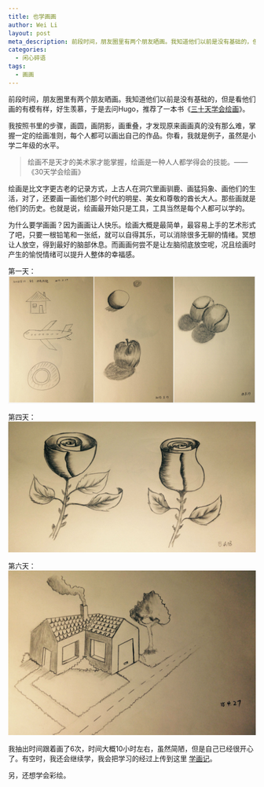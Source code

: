 ```yaml
---
title: 也学画画
author: Wei Li
layout: post
meta_description: 前段时间，朋友圈里有两个朋友晒画。我知道他们以前是没有基础的，但是看他们画的有模有样，好生羡慕，于是去问Hugo，推荐了一本书《三十天学会绘画》。
categories:
  - 闲心碎语
tags:
  - 画画
---
```

前段时间，朋友圈里有两个朋友晒画。我知道他们以前是没有基础的，但是看他们画的有模有样，好生羡慕，于是去问Hugo，推荐了一本书《[三十天学会绘画](http://book.douban.com/subject/20387173/)》。

我按照书里的步骤，画圆，画阴影，画重叠，才发现原来画画真的没有那么难，掌握一定的绘画准则，每个人都可以画出自己的作品。你看，我就是例子，虽然是小学二年级的水平。

> 绘画不是天才的美术家才能掌握，绘画是一种人人都学得会的技能。—— 《30天学会绘画》

绘画是比文字更古老的记录方式，上古人在洞穴里画驯鹿、画猛犸象、画他们的生活，对了，还要画一画他们那个时代的明星、美女和尊敬的酋长大人。那些画就是他们的历史。也就是说，绘画最开始只是工具，工具当然是每个人都可以学的。

为什么要学画画？因为画画让人快乐。绘画大概是最简单，最容易上手的艺术形式了吧，只要一根铅笔和一张纸，就可以自得其乐，可以消除很多无聊的情绪。冥想让人放空，得到最好的脑部休息。而画画何尝不是让左脑彻底放空呢，况且绘画时产生的愉悦情绪可以提升人整体的幸福感。

第一天：![第一天][dayone]

第四天：![第四天][dayfour]

第六天：![第六天][daysix]

我抽出时间跟着画了6次，时间大概10小时左右，虽然简陋，但是自己已经很开心了。有空时，我还会继续学，我会把学习的经过上传到这里 [学画记](http://www.douban.com/photos/album/156226133/)。

另，还想学会彩绘。

[dayone]: /uploads/2015/04/第一天.jpg
[dayfour]: /uploads/2015/04/第四天.jpg
[daysix]: /uploads/2015/04/第六天.jpg



